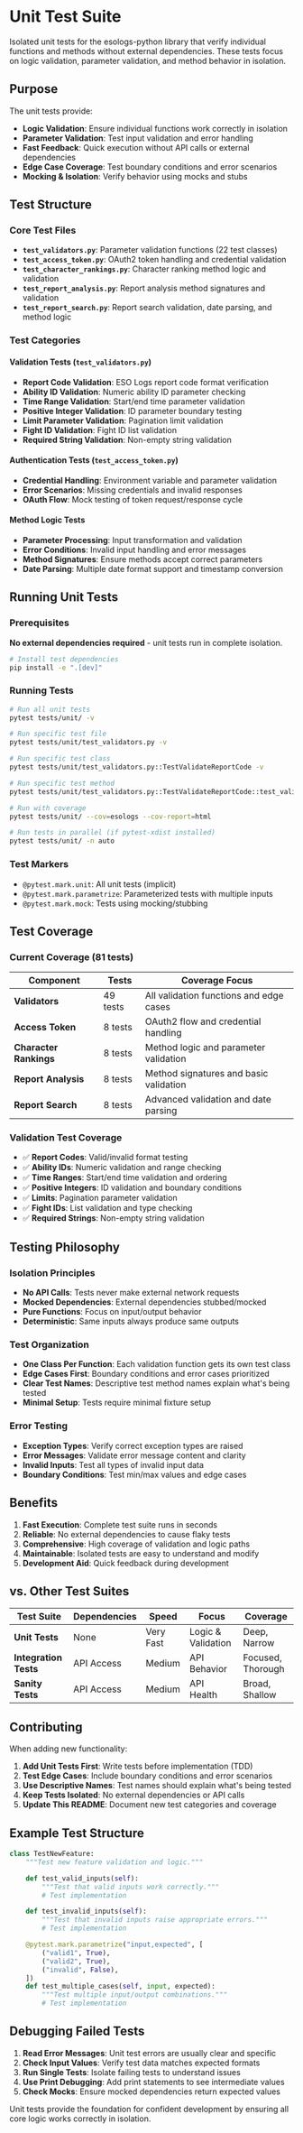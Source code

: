# Unit Test Suite

Isolated unit tests for the esologs-python library that verify individual functions and methods without external dependencies. These tests focus on logic validation, parameter validation, and method behavior in isolation.

## Purpose

The unit tests provide:
- **Logic Validation**: Ensure individual functions work correctly in isolation
- **Parameter Validation**: Test input validation and error handling
- **Fast Feedback**: Quick execution without API calls or external dependencies
- **Edge Case Coverage**: Test boundary conditions and error scenarios
- **Mocking & Isolation**: Verify behavior using mocks and stubs

## Test Structure

### Core Test Files

- **`test_validators.py`**: Parameter validation functions (22 test classes)
- **`test_access_token.py`**: OAuth2 token handling and credential validation
- **`test_character_rankings.py`**: Character ranking method logic and validation
- **`test_report_analysis.py`**: Report analysis method signatures and validation
- **`test_report_search.py`**: Report search validation, date parsing, and method logic

### Test Categories

#### Validation Tests (`test_validators.py`)
- **Report Code Validation**: ESO Logs report code format verification
- **Ability ID Validation**: Numeric ability ID parameter checking
- **Time Range Validation**: Start/end time parameter validation
- **Positive Integer Validation**: ID parameter boundary testing
- **Limit Parameter Validation**: Pagination limit validation
- **Fight ID Validation**: Fight ID list validation
- **Required String Validation**: Non-empty string validation

#### Authentication Tests (`test_access_token.py`)
- **Credential Handling**: Environment variable and parameter validation
- **Error Scenarios**: Missing credentials and invalid responses
- **OAuth Flow**: Mock testing of token request/response cycle

#### Method Logic Tests
- **Parameter Processing**: Input transformation and validation
- **Error Conditions**: Invalid input handling and error messages
- **Method Signatures**: Ensure methods accept correct parameters
- **Date Parsing**: Multiple date format support and timestamp conversion

## Running Unit Tests

### Prerequisites

**No external dependencies required** - unit tests run in complete isolation.

```bash
# Install test dependencies
pip install -e ".[dev]"
```

### Running Tests

```bash
# Run all unit tests
pytest tests/unit/ -v

# Run specific test file
pytest tests/unit/test_validators.py -v

# Run specific test class
pytest tests/unit/test_validators.py::TestValidateReportCode -v

# Run specific test method
pytest tests/unit/test_validators.py::TestValidateReportCode::test_valid_codes -v

# Run with coverage
pytest tests/unit/ --cov=esologs --cov-report=html

# Run tests in parallel (if pytest-xdist installed)
pytest tests/unit/ -n auto
```

### Test Markers

- `@pytest.mark.unit`: All unit tests (implicit)
- `@pytest.mark.parametrize`: Parameterized tests with multiple inputs
- `@pytest.mark.mock`: Tests using mocking/stubbing

## Test Coverage

### Current Coverage (81 tests)

| Component | Tests | Coverage Focus |
|-----------|-------|----------------|
| **Validators** | 49 tests | All validation functions and edge cases |
| **Access Token** | 8 tests | OAuth2 flow and credential handling |
| **Character Rankings** | 8 tests | Method logic and parameter validation |
| **Report Analysis** | 8 tests | Method signatures and basic validation |
| **Report Search** | 8 tests | Advanced validation and date parsing |

### Validation Test Coverage
- ✅ **Report Codes**: Valid/invalid format testing
- ✅ **Ability IDs**: Numeric validation and range checking
- ✅ **Time Ranges**: Start/end time validation and ordering
- ✅ **Positive Integers**: ID validation and boundary conditions
- ✅ **Limits**: Pagination parameter validation
- ✅ **Fight IDs**: List validation and type checking
- ✅ **Required Strings**: Non-empty string validation

## Testing Philosophy

### Isolation Principles
- **No API Calls**: Tests never make external network requests
- **Mocked Dependencies**: External dependencies stubbed/mocked
- **Pure Functions**: Focus on input/output behavior
- **Deterministic**: Same inputs always produce same outputs

### Test Organization
- **One Class Per Function**: Each validation function gets its own test class
- **Edge Cases First**: Boundary conditions and error cases prioritized
- **Clear Test Names**: Descriptive test method names explain what's being tested
- **Minimal Setup**: Tests require minimal fixture setup

### Error Testing
- **Exception Types**: Verify correct exception types are raised
- **Error Messages**: Validate error message content and clarity
- **Invalid Inputs**: Test all types of invalid input data
- **Boundary Conditions**: Test min/max values and edge cases

## Benefits

1. **Fast Execution**: Complete test suite runs in seconds
2. **Reliable**: No external dependencies to cause flaky tests
3. **Comprehensive**: High coverage of validation and logic paths
4. **Maintainable**: Isolated tests are easy to understand and modify
5. **Development Aid**: Quick feedback during development

## vs. Other Test Suites

| Test Suite | Dependencies | Speed | Focus | Coverage |
|-----------|-------------|-------|-------|----------|
| **Unit Tests** | None | Very Fast | Logic & Validation | Deep, Narrow |
| **Integration Tests** | API Access | Medium | API Behavior | Focused, Thorough |
| **Sanity Tests** | API Access | Medium | API Health | Broad, Shallow |

## Contributing

When adding new functionality:

1. **Add Unit Tests First**: Write tests before implementation (TDD)
2. **Test Edge Cases**: Include boundary conditions and error scenarios
3. **Use Descriptive Names**: Test names should explain what's being tested
4. **Keep Tests Isolated**: No external dependencies or API calls
5. **Update This README**: Document new test categories and coverage

## Example Test Structure

```python
class TestNewFeature:
    """Test new feature validation and logic."""

    def test_valid_inputs(self):
        """Test that valid inputs work correctly."""
        # Test implementation

    def test_invalid_inputs(self):
        """Test that invalid inputs raise appropriate errors."""
        # Test implementation

    @pytest.mark.parametrize("input,expected", [
        ("valid1", True),
        ("valid2", True),
        ("invalid", False),
    ])
    def test_multiple_cases(self, input, expected):
        """Test multiple input/output combinations."""
        # Test implementation
```

## Debugging Failed Tests

1. **Read Error Messages**: Unit test errors are usually clear and specific
2. **Check Input Values**: Verify test data matches expected formats
3. **Run Single Tests**: Isolate failing tests to understand issues
4. **Use Print Debugging**: Add print statements to see intermediate values
5. **Check Mocks**: Ensure mocked dependencies return expected values

Unit tests provide the foundation for confident development by ensuring all core logic works correctly in isolation.
